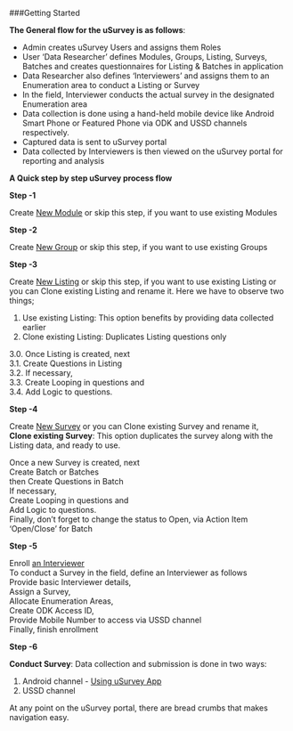 
###Getting Started

**The General flow for the uSurvey is as follows**:

* Admin creates uSurvey Users and assigns them Roles
* User ‘Data Researcher’ defines Modules, Groups, Listing, Surveys, Batches and creates questionnaires for Listing & Batches in application
* Data Researcher also defines ‘Interviewers’ and assigns them to an Enumeration area to conduct a Listing or Survey
* In the field, Interviewer conducts the actual survey in the designated Enumeration area
* Data collection is done using a hand-held mobile device like Android Smart Phone or Featured Phone via ODK and USSD channels respectively.
* Captured data is sent to uSurvey portal
* Data collected by Interviewers is then viewed on the uSurvey portal for reporting and analysis

**A Quick step by step uSurvey process flow**

**Step -1**

Create [New Module](./Modules.md) or skip this step, if you want to use existing Modules

**Step -2**

Create [New Group](./Groups.md) or skip this step, if you want to use existing Groups

**Step -3**

Create [New Listing](./Listing.md) or skip this step, if you want to use existing Listing or you can Clone existing Listing and rename it. Here we have to observe two things;

1. Use existing Listing: This option benefits by providing data collected earlier <br>
2. Clone existing Listing: Duplicates Listing questions only <br>

3.0. Once Listing is created, next <br> 
3.1. Create Questions in Listing <br>
3.2. If necessary, <br>
3.3. Create Looping in questions and <br>
3.4. Add Logic to questions. <br>

**Step -4**

Create [New Survey](./Survey.md) or you can Clone existing Survey and rename it,<br>
**Clone existing Survey**: This option duplicates the survey along with the Listing data, and ready to use.

Once a new Survey is created, next <br>
Create Batch or Batches <br>
then Create Questions in Batch <br>
If necessary, <br>
Create Looping in questions and <br> 
Add Logic to questions. <br>
Finally, don’t forget to change the status to Open, via Action Item ‘Open/Close’ for Batch

**Step -5**

Enroll [an Interviewer](./Interviewer.md) <br>
To conduct a Survey in the field, define an Interviewer as follows <br>
Provide basic Interviewer details, <br>
Assign a Survey, <br>
Allocate Enumeration Areas, <br>
Create ODK Access ID, <br>
Provide Mobile Number to access via USSD channel <br>
Finally, finish enrollment <br>

**Step -6**

**Conduct Survey**: 
Data collection and submission is done in two ways:

1. Android channel - [Using uSurvey App](./ODK_App.md)
2. USSD channel

At any point on the uSurvey portal, there are bread crumbs that makes navigation easy.
